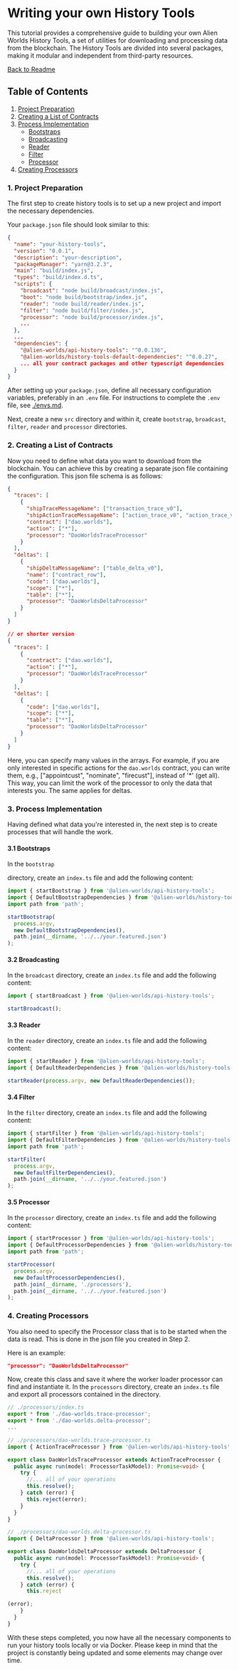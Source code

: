 # Writing your own History Tools

This tutorial provides a comprehensive guide to building your own Alien Worlds History Tools, a set of utilities for downloading and processing data from the blockchain. The History Tools are divided into several packages, making it modular and independent from third-party resources.

[Back to Readme](../README.md)

## Table of Contents

1. [Project Preparation](#project-preparation)
2. [Creating a List of Contracts](#creating-a-list-of-contracts)
3. [Process Implementation](#process-implementation)
   - [Bootstraps](#bootstraps)
   - [Broadcasting](#broadcasting)
   - [Reader](#reader)
   - [Filter](#filter)
   - [Processor](#processor)
4. [Creating Processors](#creating-processors)

### 1. Project Preparation

The first step to create history tools is to set up a new project and import the necessary dependencies.

Your `package.json` file should look similar to this:

```json
{
  "name": "your-history-tools",
  "version": "0.0.1",
  "description": "your-description",
  "packageManager": "yarn@3.2.3",
  "main": "build/index.js",
  "types": "build/index.d.ts",
  "scripts": {
    "broadcast": "node build/broadcast/index.js",
    "boot": "node build/bootstrap/index.js",
    "reader": "node build/reader/index.js",
    "filter": "node build/filter/index.js",
    "processor": "node build/processor/index.js",
    ...
  },
  ...
  "dependencies": {
    "@alien-worlds/api-history-tools": "^0.0.136",
    "@alien-worlds/history-tools-default-dependencies": "^0.0.27",
    ... all your contract packages and other typescript dependencies
  }
}
```

After setting up your `package.json`, define all necessary configuration variables, preferably in an `.env` file. For instructions to complete the `.env` file, see [./envs.md](./envs.md).

Next, create a new `src` directory and within it, create `bootstrap`, `broadcast`, `filter`, `reader` and `processor` directories.

### 2. Creating a List of Contracts

Now you need to define what data you want to download from the blockchain. You can achieve this by creating a separate json file containing the configuration. This json file schema is as follows:

```json
{
  "traces": [
    {
      "shipTraceMessageName": ["transaction_trace_v0"],
      "shipActionTraceMessageName": ["action_trace_v0", "action_trace_v1"],
      "contract": ["dao.worlds"],
      "action": ["*"],
      "processor": "DaoWorldsTraceProcessor"
    }
  ],
  "deltas": [
    {
      "shipDeltaMessageName": ["table_delta_v0"],
      "name": ["contract_row"],
      "code": ["dao.worlds"],
      "scope": ["*"],
      "table": ["*"],
      "processor": "DaoWorldsDeltaProcessor"
    }
  ]
}

// or shorter version
{
  "traces": [
    {
      "contract": ["dao.worlds"],
      "action": ["*"],
      "processor": "DaoWorldsTraceProcessor"
    }
  ],
  "deltas": [
    {
      "code": ["dao.worlds"],
      "scope": ["*"],
      "table": ["*"],
      "processor": "DaoWorldsDeltaProcessor"
    }
  ]
}
```

Here, you can specify many values in the arrays. For example, if you are only interested in specific actions for the `dao.worlds` contract, you can write them, e.g., ["appointcust", "nominate", "firecust"], instead of '*' (get all). This way, you can limit the work of the processor to only the data that interests you. The same applies for deltas.

### 3. Process Implementation

Having defined what data you're interested in, the next step is to create processes that will handle the work.

#### 3.1 Bootstraps

In the `bootstrap`

directory, create an `index.ts` file and add the following content:

```typescript
import { startBootstrap } from '@alien-worlds/api-history-tools';
import { DefaultBootstrapDependencies } from '@alien-worlds/history-tools-default-dependencies';
import path from 'path';

startBootstrap(
  process.argv,
  new DefaultBootstrapDependencies(),
  path.join(__dirname, '../../your.featured.json')
);
```

#### 3.2 Broadcasting

In the `broadcast` directory, create an `index.ts` file and add the following content:

```typescript
import { startBroadcast } from '@alien-worlds/api-history-tools';

startBroadcast();
```

#### 3.3 Reader

In the `reader` directory, create an `index.ts` file and add the following content:

```typescript
import { startReader } from '@alien-worlds/api-history-tools';
import { DefaultReaderDependencies } from '@alien-worlds/history-tools-default-dependencies';

startReader(process.argv, new DefaultReaderDependencies());
```

#### 3.4 Filter

In the `filter` directory, create an `index.ts` file and add the following content:

```typescript
import { startFilter } from '@alien-worlds/api-history-tools';
import { DefaultFilterDependencies } from '@alien-worlds/history-tools-default-dependencies';
import path from 'path';

startFilter(
  process.argv,
  new DefaultFilterDependencies(),
  path.join(__dirname, '../../your.featured.json')
);
```

#### 3.5 Processor

In the `processor` directory, create an `index.ts` file and add the following content:

```typescript
import { startProcessor } from '@alien-worlds/api-history-tools';
import { DefaultProcessorDependencies } from '@alien-worlds/history-tools-default-dependencies';
import path from 'path';

startProcessor(
  process.argv,
  new DefaultProcessorDependencies(),
  path.join(__dirname, './processors'),
  path.join(__dirname, '../../your.featured.json')
);
```

### 4. Creating Processors

You also need to specify the Processor class that is to be started when the data is read. This is done in the json file you created in Step 2.

Here is an example:

```json
"processor": "DaoWorldsDeltaProcessor"
```

Now, create this class and save it where the worker loader processor can find and instantiate it. In the `processors` directory, create an `index.ts` file and export all processors contained in the directory.

```typescript
// ./processors/index.ts
export * from './dao-worlds.trace-processor';
export * from './dao-worlds.delta-processor';
...

// ./processors/dao-worlds.trace-processor.ts
import { ActionTraceProcessor } from '@alien-worlds/api-history-tools';

export class DaoWorldsTraceProcessor extends ActionTraceProcessor {
  public async run(model: ProcessorTaskModel): Promise<void> {
    try {
      //... all of your operations
      this.resolve();
    } catch (error) {
      this.reject(error);
    }
  }
}

// ./processors/dao-worlds.delta-processor.ts
import { DeltaProcessor } from '@alien-worlds/api-history-tools';

export class DaoWorldsDeltaProcessor extends DeltaProcessor {
  public async run(model: ProcessorTaskModel): Promise<void> {
    try {
      //... all of your operations
      this.resolve();
    } catch (error) {
      this.reject

(error);
    }
  }
}
```

With these steps completed, you now have all the necessary components to run your history tools locally or via Docker. Please keep in mind that the project is constantly being updated and some elements may change over time.
